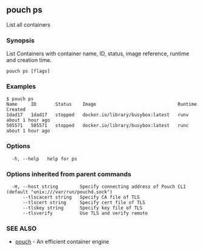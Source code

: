 ## pouch ps

List all containers

### Synopsis


List Containers with container name, ID, status, image reference, runtime and creation time.

```
pouch ps [flags]
```

### Examples

```
$ pouch ps
Name     ID       Status    Image                              Runtime   Created
1dad17   1dad17   stopped   docker.io/library/busybox:latest   runv      about 1 hour ago
505571   505571   stopped   docker.io/library/busybox:latest   runc      about 1 hour ago

```

### Options

```
  -h, --help   help for ps
```

### Options inherited from parent commands

```
  -H, --host string        Specify connecting address of Pouch CLI (default "unix:///var/run/pouchd.sock")
      --tlscacert string   Specify CA file of TLS
      --tlscert string     Specify cert file of TLS
      --tlskey string      Specify key file of TLS
      --tlsverify          Use TLS and verify remote
```

### SEE ALSO

* [pouch](pouch.md)	 - An efficient container engine

